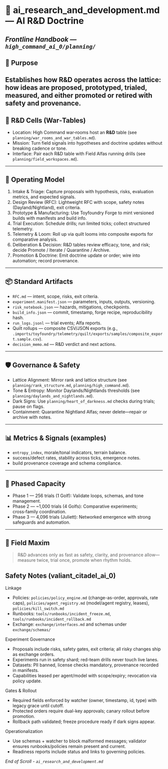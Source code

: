 # 🧫 ai_research_and_development.md — AI R&D Doctrine  
*Frontline Handbook — `high_command_ai_0/planning/`*
---
## 🎯 Purpose
Establishes how R&D operates across the lattice: how ideas are proposed, prototyped, trialed, measured, and either promoted or retired with safety and provenance.
---
## 🧩 R&D Cells (War‑Tables)
- Location: High Command war‑rooms host an **R&D** table (see `planning/war_rooms_and_war_tables.md`).
- Mission: Turn field signals into hypotheses and doctrine updates without breaking cadence or tone.
- Interface: Pair each R&D table with Field Alfas running drills (see `planning/field_workspaces.md`).
---
## 🔧 Operating Model
1) Intake & Triage: Capture proposals with hypothesis, risks, evaluation metrics, and expected signals.
2) Design Review (RFC): Lightweight RFC with scope, safety notes (Dayland/Nightland), exit criteria.
3) Prototype & Manufacturing: Use Toyfoundry Forge to mint versioned builds with manifests and build info.
4) Trial Execution: Schedule drills; run limited ticks; collect structured telemetry.
5) Telemetry & Loom: Roll up via quilt looms into composite exports for comparative analysis.
6) Deliberation & Decision: R&D tables review efficacy, tone, and risk; decide Promote / Iterate / Quarantine / Archive.
7) Promotion & Doctrine: Emit doctrine update or order; wire into automation; record provenance.
---
## 📦 Standard Artifacts
- `RFC.md` — intent, scope, risks, exit criteria.
- `experiment.manifest.json` — parameters, inputs, outputs, versioning.
- `risk_notebook.json` — hazards, mitigations, checkpoints.
- `build_info.json` — commit, timestamp, forge recipe, reproducibility hash.
- `run_logs.jsonl` — trial events; Alfa reports.
- Quilt rollups — composite CSV/JSON exports (e.g., `.imports/toyfoundry/telemetry/quilt/exports/samples/composite_export.sample.csv`).
- `decision_memo.md` — R&D verdict and next actions.
---
## 🛡️ Governance & Safety
- Lattice Alignment: Mirror rank and lattice structure (see `planning/rank_structure.md`, `planning/high_command.md`).
- Tone & Entropy: Monitor Daylands/Nightlands thresholds (see `planning/daylands_and_nightlands.md`).
- Dark Signs: Use `planning/heart_of_darkness.md` checks during trials; pause on flags.
- Containment: Quarantine Nightland Alfas; never delete—repair or archive with notes.
---
## 📊 Metrics & Signals (examples)
- `entropy_index`, morale/tonal indicators, terrain balance.
- success/defect rates, stability across ticks, emergence notes.
- build provenance coverage and schema compliance.
---
## 🚀 Phased Capacity
- Phase 1 — 256 trials (1 Golf): Validate loops, schemas, and tone management.
- Phase 2 — ~1,000 trials (4 Golfs): Comparative experiments; cross‑family coordination.
- Phase 3 — 4,096 trials (Juliett): Networked emergence with strong safeguards and automation.
---
## 🌄 Field Maxim
> R&D advances only as fast as safety, clarity, and provenance allow—measure twice, trial once, promote when rhythm holds.
## Safety Notes (valiant_citadel_ai_0)

Linkage
- Policies: `policies/policy_engine.md` (change-as-order, approvals, rate caps), `policies/agent_registry.md` (model/agent registry, leases), `policies/kill_switch.md`
- Runbooks: `tools/runbooks/incident_freeze.md`, `tools/runbooks/incident_rollback.md`
- Exchange: `exchange/interfaces.md` and schemas under `exchange/schemas/`

Experiment Governance
- Proposals include risks, safety gates, exit criteria; all risky changes ship as exchange orders.
- Experiments run in safety shard; red-team drills never touch live lanes.
- Datasets: PII banned, license checks mandatory, provenance recorded in manifests.
- Capabilities leased per agent/model with scope/expiry; revocation via policy update.

Gates & Rollout
- Required fields enforced by watcher (owner, timestamp, id, type) with legacy grace until cutoff.
- Protected orders require dual-key approvals; canary rollout before promotion.
- Rollback path validated; freeze procedure ready if dark signs appear.

Operationalization
- Use schemas + watcher to block malformed messages; validator ensures runbooks/policies remain present and current.
- Readiness reports include status and links to governing policies.

*End of Scroll - `ai_research_and_development.md`*
